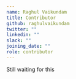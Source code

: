 ```yaml
---
name: Raghul Vaikundam
title: Contributor
github: raghulvaikundam
twitter: ""
linkedin: ""
slack: ""
joining_date: ""
role: contributor
---
```


Still waiting for this
